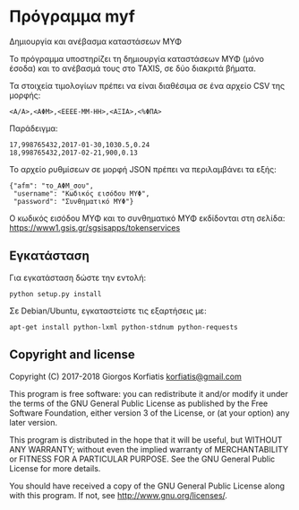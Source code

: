 # Πρόγραμμα myf

Δημιουργία και ανέβασμα καταστάσεων ΜΥΦ

Το πρόγραμμα υποστηρίζει τη δημιουργία καταστάσεων ΜΥΦ (μόνο έσοδα)
και το ανέβασμά τους στο TAXIS, σε δύο διακριτά βήματα.

Τα στοιχεία τιμολογίων πρέπει να είναι διαθέσιμα σε ένα αρχείο CSV
της μορφής:

    <Α/Α>,<ΑΦΜ>,<ΕΕΕΕ-ΜΜ-ΗΗ>,<ΑΞΙΑ>,<%ΦΠΑ>

Παράδειγμα:

    17,998765432,2017-01-30,1030.5,0.24
    18,998765432,2017-02-21,900,0.13

Το αρχείο ρυθμίσεων σε μορφή JSON πρέπει να περιλαμβάνει τα εξής:

    {"afm": "το_ΑΦΜ_σου",
     "username": "Κωδικός εισόδου ΜΥΦ",
     "password": "Συνθηματικό ΜΥΦ"}

Ο κωδικός εισόδου ΜΥΦ και το συνθηματικό ΜΥΦ εκδίδονται στη σελίδα:
https://www1.gsis.gr/sgsisapps/tokenservices

## Εγκατάσταση

Για εγκατάσταση δώστε την εντολή:

    python setup.py install

Σε Debian/Ubuntu, εγκαταστείστε τις εξαρτήσεις με:

    apt-get install python-lxml python-stdnum python-requests

## Copyright and license

Copyright (C) 2017-2018 Giorgos Korfiatis <korfiatis@gmail.com>

This program is free software: you can redistribute it and/or modify
it under the terms of the GNU General Public License as published by
the Free Software Foundation, either version 3 of the License, or
(at your option) any later version.

This program is distributed in the hope that it will be useful,
but WITHOUT ANY WARRANTY; without even the implied warranty of
MERCHANTABILITY or FITNESS FOR A PARTICULAR PURPOSE.  See the
GNU General Public License for more details.

You should have received a copy of the GNU General Public License
along with this program.  If not, see <http://www.gnu.org/licenses/>.
